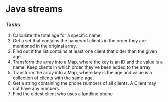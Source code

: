 # Java streams
### Tasks
1. Calculate the total age for a specific name.
2. Get a set that contains the names of clients in the order they are mentioned in the original array.
3. Find out if the list contains at least one client that older than the given age.
4. Transform the array into a Map, where the key is an ID and the value is a name. Keep clients in which order they've been added to the array
5. Transform the array into a Map, where key is the age and value is a collection of clients with the same age.
6. Get a string containing the phone numbers of all clients. A Client may not have any numbers.
7. Find the oldest client who uses a landline phone